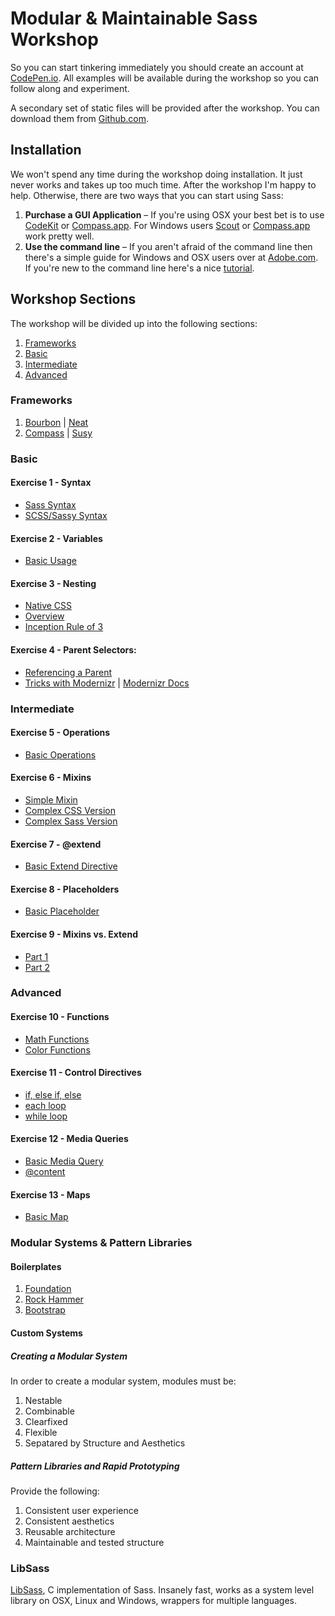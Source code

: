 # Modular & Maintainable Sass Workshop

So you can start tinkering immediately you should create an account at [CodePen.io](http://codepen.io/collection/ocevd). All examples will be available during the workshop so you can follow along and experiment.

A secondary set of static files will be provided after the workshop. You can download them from [Github.com](http://github.com/bpainter/sass-workshop).

## Installation

We won't spend any time during the workshop doing installation. It just never works and takes up too much time. After the workshop I'm happy to help. Otherwise, there are two ways that you can start using Sass:

1. **Purchase a GUI Application** – If you're using OSX your best bet is to use [CodeKit](http://incident57.com/codekit/) or [Compass.app](http://compass.handlino.com/). For Windows users [Scout](http://mhs.github.io/scout-app/) or [Compass.app](http://compass.handlino.com/) work pretty well.
2. **Use the command line** – If you aren't afraid of the command line then there's a simple guide for Windows and OSX users over at [Adobe.com](http://www.adobe.com/devnet/html5/articles/introduction-to-sass-part-1-installation.html). If you're new to the command line here's a nice [tutorial](http://wiseheartdesign.com/articles/2010/11/12/the-designers-guide-to-the-osx-command-prompt/).

## Workshop Sections

The workshop will be divided up into the following sections:

1. [Frameworks](#frameworks)
2. [Basic](#basic)
3. [Intermediate](#intermediate)
4. [Advanced](#advanced)

### <div id="frameworks">Frameworks</div>

1. [Bourbon](http://bourbon.io/) | [Neat](http://neat.bourbon.io/)
2. [Compass](http://compass-style.org/) | [Susy](http://susy.oddbird.net/)

### <div id="basic">Basic</div>

#### Exercise 1 - Syntax

- [Sass Syntax](http://codepen.io/bpainter/pen/wrdLo)
- [SCSS/Sassy Syntax](http://codepen.io/bpainter/pen/cpdeb)

#### Exercise 2 - Variables

- [Basic Usage](http://codepen.io/bpainter/pen/ntxLb)

#### Exercise 3 - Nesting

- [Native CSS](http://codepen.io/bpainter/pen/IkByq)
- [Overview](http://codepen.io/bpainter/pen/aophg)
- [Inception Rule of 3](http://codepen.io/bpainter/pen/fztwl)

#### Exercise 4 - Parent Selectors:

- [Referencing a Parent](http://codepen.io/bpainter/pen/jHfkz)
- [Tricks with Modernizr](http://codepen.io/bpainter/pen/eIJyh) | [Modernizr Docs](http://modernizr.com/docs/#features-css)

### <div id="intermediate">Intermediate</div>

#### Exercise 5 - Operations

- [Basic Operations](http://codepen.io/bpainter/pen/EmeiL)

#### Exercise 6 - Mixins

- [Simple Mixin](http://codepen.io/bpainter/pen/yAJiE)
- [Complex CSS Version](http://codepen.io/bpainter/pen/mguFy)
- [Complex Sass Version](http://codepen.io/bpainter/pen/fcHIJ)

#### Exercise 7 - @extend 

- [Basic Extend Directive](http://codepen.io/bpainter/pen/rnHgt)

#### Exercise 8 - Placeholders

- [Basic Placeholder](http://codepen.io/bpainter/pen/BDhuf)

#### Exercise 9 - Mixins vs. Extend

- [Part 1](http://codepen.io/bpainter/pen/qKEmL)
- [Part 2](http://codepen.io/bpainter/pen/fEirL)


### <div id="advanced">Advanced</div>

#### Exercise 10 - Functions

- [Math Functions](http://codepen.io/bpainter/pen/BtIiu)
- [Color Functions](http://codepen.io/bpainter/pen/igGao)

#### Exercise 11 - Control Directives

- [if, else if, else](http://codepen.io/bpainter/pen/nJuHk)
- [each loop](http://codepen.io/bpainter/pen/LaquJ)
- [while loop](http://codepen.io/bpainter/pen/mIvjx)

#### Exercise 12 - Media Queries

- [Basic Media Query](http://codepen.io/bpainter/pen/zjJvG)
- [@content](http://codepen.io/bpainter/pen/rJeLA)

#### Exercise 13 - Maps

- [Basic Map](http://codepen.io/bpainter/pen/Fdpxs)


### <div id="modular-systems">Modular Systems & Pattern Libraries</div>

#### Boilerplates

1. [Foundation](http://foundation.zurb.com/)
2. [Rock Hammer](http://github.com/malarkey/Rock-Hammer)
3. [Bootstrap](http://github.com/jlong/sass-twitter-bootstrap)

#### Custom Systems

##### Creating a Modular System

In order to create a modular system, modules must be:

1. Nestable
2. Combinable
3. Clearfixed
4. Flexible
5. Sepatared by Structure and Aesthetics

##### Pattern Libraries and Rapid Prototyping 

Provide the following:

1. Consistent user experience
2. Consistent aesthetics
3. Reusable architecture
4. Maintainable and tested structure

### LibSass

[LibSass](https://github.com/hcatlin/libsass), C implementation of Sass. Insanely fast, works as a system level library on OSX, Linux and Windows, wrappers for multiple languages.
